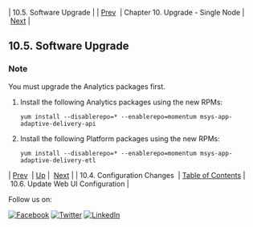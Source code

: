 | 10.5. Software Upgrade |
| [Prev](upgrade.single_node.configuration.config_all__nodes.php)  | Chapter 10. Upgrade - Single Node |  [Next](upgrade.single_node.configuration.webui.php) |

## 10.5. Software Upgrade

### Note

You must upgrade the Analytics packages first.

1.  Install the following Analytics packages using the new RPMs:

    `yum install --disablerepo=* --enablerepo=momentum msys-app-adaptive-delivery-api`
2.  Install the following Platform packages using the new RPMs:

    `yum install --disablerepo=* --enablerepo=momentum msys-app-adaptive-delivery-etl`

| [Prev](upgrade.single_node.configuration.config_all__nodes.php)  | [Up](upgrade.single_node.php) |  [Next](upgrade.single_node.configuration.webui.php) |
| 10.4. Configuration Changes  | [Table of Contents](index.php) |  10.6. Update Web UI Configuration |

Follow us on:

[![Facebook](https://support.messagesystems.com/images/icon-facebook.png)](http://www.facebook.com/messagesystems) [![Twitter](https://support.messagesystems.com/images/icon-twitter.png)](http://twitter.com/#!/MessageSystems) [![LinkedIn](https://support.messagesystems.com/images/icon-linkedin.png)](http://www.linkedin.com/company/message-systems)